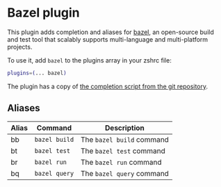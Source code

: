 # Bazel plugin

This plugin adds completion and aliases for [bazel](https://bazel.build), an open-source build and test tool that scalably supports multi-language and multi-platform projects.

To use it, add `bazel` to the plugins array in your zshrc file:

```zsh
plugins=(... bazel)
```

The plugin has a copy of [the completion script from the git repository][1].

[1]: https://github.com/bazelbuild/bazel/blob/master/scripts/zsh_completion/_bazel

## Aliases

| Alias   | Command                                | Description                                            |
| ------- | -------------------------------------- | ------------------------------------------------------ |
| bb      | `bazel build`                          | The `bazel build` command                               |
| bt      | `bazel test`                           | The `bazel test` command                             |
| br      | `bazel run`                            | The `bazel run` command                           |
| bq      | `bazel query`                          | The `bazel query` command                      |
